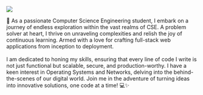 ![](https://komarev.com/ghpvc/?username=Avijit2002)

🚀 As a passionate Computer Science Engineering student, I embark on a journey of endless exploration within the vast realms of CSE. A problem solver at heart, I thrive on unraveling complexities and relish the joy of continuous learning. Armed with a love for crafting full-stack web applications from inception to deployment.<br/><br/>
I am dedicated to honing my skills, ensuring that every line of code I write is not just functional but scalable, secure, and production-worthy. I have a keen interest in Operating Systems and Networks, delving into the behind-the-scenes of our digital world. Join me in the adventure of turning ideas into innovative solutions, one code at a time! 💻✨
